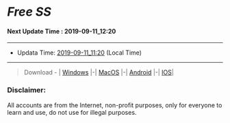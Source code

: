 
# *Free SS*

#### Next Update Time : 2019-09-11_12:20

---
* Updata Time: [2019-09-11_11:20](https://github.com/Geek-007/free-SS/blob/master/2019-09-11_11:20_FreeSS.txt) (Local Time)
---

> Download - | [Windows](https://github.com/shadowsocks/shadowsocks-windows/releases) |-| [MacOS](https://github.com/shadowsocks/shadowsocks-iOS/releases) |-| [Android](https://github.com/shadowsocks/shadowsocks-android/releases) |-| [IOS](https://itunes.apple.com/us/)|

### Disclaimer:
All accounts are from the Internet, non-profit purposes, only for everyone to learn and use, do not use for illegal purposes.
<br>
